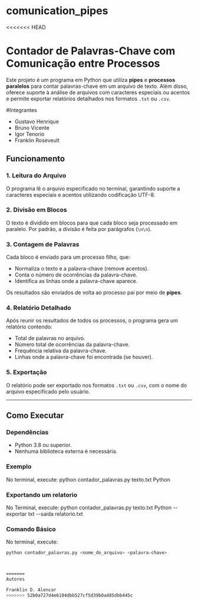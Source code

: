 # comunication_pipes

<<<<<<< HEAD
# **Contador de Palavras-Chave com Comunicação entre Processos**

Este projeto é um programa em Python que utiliza **pipes** e **processos paralelos** para contar palavras-chave em um arquivo de texto. Além disso, oferece suporte à análise de arquivos com caracteres especiais ou acentos e permite exportar relatórios detalhados nos formatos `.txt` ou `.csv`.

#Integrantes
- Gustavo Henrique
- Bruno Vicente
- Igor Tenorio
- Franklin Roseveult

## **Funcionamento**

### **1. Leitura do Arquivo**
O programa lê o arquivo especificado no terminal, garantindo suporte a caracteres especiais e acentos utilizando codificação UTF-8.

### **2. Divisão em Blocos**
O texto é dividido em blocos para que cada bloco seja processado em paralelo. Por padrão, a divisão é feita por parágrafos (`\n\n`).

### **3. Contagem de Palavras**
Cada bloco é enviado para um processo filho, que:
- Normaliza o texto e a palavra-chave (remove acentos).
- Conta o número de ocorrências da palavra-chave.
- Identifica as linhas onde a palavra-chave aparece.

Os resultados são enviados de volta ao processo pai por meio de **pipes**.

### **4. Relatório Detalhado**
Após reunir os resultados de todos os processos, o programa gera um relatório contendo:
- Total de palavras no arquivo.
- Número total de ocorrências da palavra-chave.
- Frequência relativa da palavra-chave.
- Linhas onde a palavra-chave foi encontrada (se houver).

### **5. Exportação**
O relatório pode ser exportado nos formatos `.txt` ou `.csv`, com o nome do arquivo especificado pelo usuário.

---

## **Como Executar**

### **Dependências**
- Python 3.8 ou superior.
- Nenhuma biblioteca externa é necessária.


### **Exemplo**
No terminal, execute:
python contador_palavras.py texto.txt Python

### **Exportando um relatorio**
No Terminal, execute:
python contador_palavras.py texto.txt Python --exportar txt --saida relatorio.txt

### **Comando Básico**
No terminal, execute:
```bash
python contador_palavras.py <nome_do_arquivo> <palavra-chave>



=======
Autores

Franklin D. Alencar
>>>>>>> 52b0a727d4e6194dbb527cf5d39b0a485dbb445c
